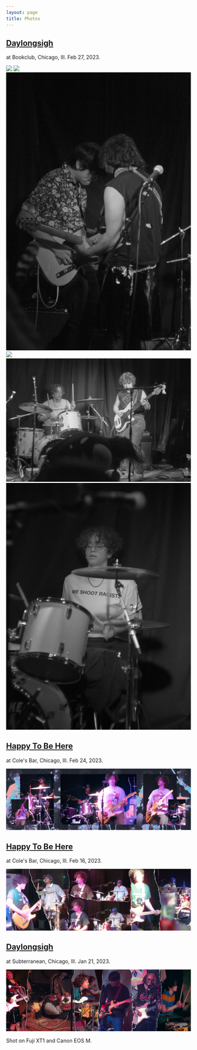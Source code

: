```yaml
---
layout: page
title: Photos
---
```

## [Daylongsigh](instagram.com/daylongsigh_/) 
at Bookclub, Chicago, Ill. Feb 27, 2023.

![](/assets/images/daylong%20on%20floor%202.jpg)
![](/assets/images/dls%20bookclub%204.jpg)
![](/assets/images/dls%20bookclub%2010.jpg)
![](/assets/images/dls%20bookclub%2013.jpg)
![](/assets/images/dls%20bookclub%2014.jpg)
![](/assets/images/dls%20bookclub.jpg)

## [Happy To Be Here](instagram.com/happytobeherechi/)
at Cole's Bar, Chicago, Ill. Feb 24, 2023.

![](/assets/images/HTBH%20new%20carousel.jpg)

## [Happy To Be Here](instagram.com/happytobeherechi/)
at Cole's Bar, Chicago, Ill. Feb 16, 2023.

![](/assets/images/HTBH%20insta%20carousel.jpg)

## [Daylongsigh](instagram.com/daylongsigh_/) 
at Subterranean, Chicago, Ill. Jan 21, 2023.

![](/assets/images/DLS%20insta%20carousel.jpg)

Shot on Fuji XT1 and Canon EOS M.
